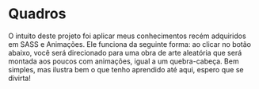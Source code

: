 # Quadros
O intuito deste projeto foi aplicar meus conhecimentos recém adquiridos em SASS e Animações. Ele funciona da seguinte forma: ao clicar no botão abaixo, você será direcionado para uma obra de arte aleatória que será montada aos poucos com animações, igual a um quebra-cabeça. Bem simples, mas ilustra bem o que tenho aprendido até aqui, espero que se divirta! 
